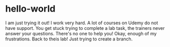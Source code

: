 # hello-world
I am just trying it out!
I work very hard. A lot of courses on Udemy do not have support. You get stuck trying to complete a lab task, the trainers never answer your questions. There's no one to help you!
Okay, enough of my frustrations. Back to theis lab!
Just trying to create a branch.
